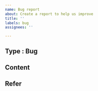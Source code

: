 ```yaml
---
name: Bug report
about: Create a report to help us improve
title: ''
labels: bug
assignees: ''

---
```


## Type : Bug

## Content

## Refer
